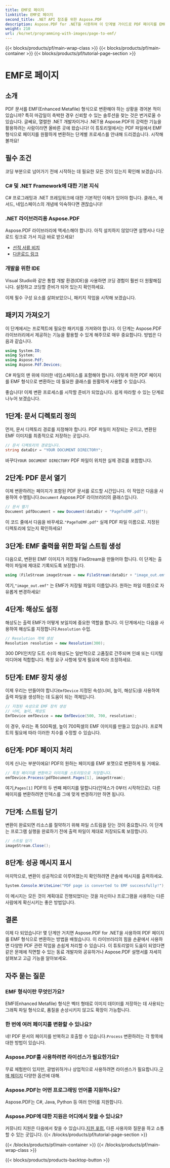 ```yaml
---
title: EMF로 페이지
linktitle: EMF로 페이지
second_title: .NET API 참조를 위한 Aspose.PDF
description: Aspose.PDF for .NET을 사용하여 이 단계별 가이드로 PDF 페이지를 EMF 형식으로 변환하는 방법을 알아보세요. 개발자에게 완벽합니다.
weight: 210
url: /ko/net/programming-with-images/page-to-emf/
---
```


{{< blocks/products/pf/main-wrap-class >}}
{{< blocks/products/pf/main-container >}}
{{< blocks/products/pf/tutorial-page-section >}}

# EMF로 페이지

## 소개

PDF 문서를 EMF(Enhanced Metafile) 형식으로 변환해야 하는 상황을 겪어본 적이 있습니까? 특히 마감일이 촉박한 경우 신뢰할 수 있는 솔루션을 찾는 것은 번거로울 수 있습니다. 글쎄요, 열렬한 .NET 개발자이거나 .NET용 Aspose.PDF의 강력한 기능을 활용하려는 사람이라면 올바른 곳에 왔습니다! 이 튜토리얼에서는 PDF 파일에서 EMF 형식으로 페이지를 원활하게 변환하는 단계별 프로세스를 안내해 드리겠습니다. 시작해 볼까요!

## 필수 조건

코딩 부분으로 넘어가기 전에 시작하는 데 필요한 모든 것이 있는지 확인해 보겠습니다.

### C# 및 .NET Framework에 대한 기본 지식
C# 프로그래밍과 .NET 프레임워크에 대한 기본적인 이해가 있어야 합니다. 클래스, 메서드, 네임스페이스의 개념에 익숙하다면 괜찮습니다!

### .NET 라이브러리용 Aspose.PDF
Aspose.PDF 라이브러리에 액세스해야 합니다. 아직 설치하지 않았다면 설명서나 다운로드 링크로 가서 지금 바로 받으세요!

- [선적 서류 비치](https://reference.aspose.com/pdf/net/)
- [다운로드 링크](https://releases.aspose.com/pdf/net/)

### 개발을 위한 IDE
Visual Studio와 같은 통합 개발 환경(IDE)을 사용하면 코딩 경험이 훨씬 더 원활해집니다. 설정하고 코딩할 준비가 되어 있는지 확인하세요.

이제 필수 구성 요소를 살펴보았으니, 패키지 작업을 시작해 보겠습니다.

## 패키지 가져오기

이 단계에서는 프로젝트에 필요한 패키지를 가져와야 합니다. 이 단계는 Aspose.PDF 라이브러리에서 제공하는 기능을 활용할 수 있게 해주므로 매우 중요합니다. 방법은 다음과 같습니다.

```csharp
using System.IO;
using System;
using Aspose.Pdf;
using Aspose.Pdf.Devices;
```

C# 파일의 맨 위에 이러한 네임스페이스를 포함해야 합니다. 이렇게 하면 PDF 페이지를 EMF 형식으로 변환하는 데 필요한 클래스를 원활하게 사용할 수 있습니다.

좋습니다! 이제 변환 프로세스를 시작할 준비가 되었습니다. 쉽게 따라할 수 있는 단계로 나누어 보겠습니다.

## 1단계: 문서 디렉토리 정의

먼저, 문서 디렉토리 경로를 지정해야 합니다. PDF 파일이 저장되는 곳이고, 변환된 EMF 이미지를 최종적으로 저장하는 곳입니다.

```csharp
// 문서 디렉토리의 경로입니다.
string dataDir = "YOUR DOCUMENT DIRECTORY";
```

 바꾸다`YOUR DOCUMENT DIRECTORY` PDF 파일이 위치한 실제 경로를 포함합니다.

## 2단계: PDF 문서 열기

 이제 변환하려는 페이지가 포함된 PDF 문서를 로드할 시간입니다. 이 작업은 다음을 사용하여 수행됩니다.`Document` Aspose.PDF 라이브러리의 클래스입니다.

```csharp
// 문서 열기
Document pdfDocument = new Document(dataDir + "PageToEMF.pdf");
```

 이 코드 줄에서 다음을 바꾸세요.`"PageToEMF.pdf"` 실제 PDF 파일 이름으로. 지정된 디렉토리에 있는지 확인하세요!

## 3단계: EMF 출력을 위한 파일 스트림 생성

다음으로, 변환된 EMF 이미지가 저장될 FileStream을 만들어야 합니다. 이 단계는 출력이 파일에 제대로 기록되도록 보장합니다.

```csharp
using (FileStream imageStream = new FileStream(dataDir + "image_out.emf", FileMode.Create))
```

 여기,`"image_out.emf"` 는 EMF가 저장될 파일의 이름입니다. 원하는 파일 이름으로 자유롭게 변경하세요!

## 4단계: 해상도 설정

 해상도는 출력 EMF가 어떻게 보일지에 중요한 역할을 합니다. 이 단계에서는 다음을 사용하여 해상도를 지정합니다.`Resolution` 수업.

```csharp
// Resolution 객체 생성
Resolution resolution = new Resolution(300);
```

300 DPI(인치당 도트 수)의 해상도는 일반적으로 고품질로 간주되며 인쇄 또는 디지털 미디어에 적합합니다. 특정 요구 사항에 맞게 필요에 따라 조정하세요.

## 5단계: EMF 장치 생성

 이제 우리는 만들어야 합니다`EmfDevice` 지정된 속성(너비, 높이, 해상도)을 사용하여 출력 파일을 생성하는 데 도움이 되는 객체입니다.

```csharp
// 지정된 속성으로 EMF 장치 생성
// 너비, 높이, 해상도
EmfDevice emfDevice = new EmfDevice(500, 700, resolution);
```

이 경우, 우리는 폭 500픽셀, 높이 700픽셀의 EMF 이미지를 만들고 있습니다. 프로젝트의 필요에 따라 이러한 치수를 수정할 수 있습니다.

## 6단계: PDF 페이지 처리

이게 신나는 부분이에요! PDF의 원하는 페이지를 EMF 포맷으로 변환하게 될 거예요. 

```csharp
// 특정 페이지를 변환하고 이미지를 스트리밍으로 저장합니다.
emfDevice.Process(pdfDocument.Pages[1], imageStream);
```

 여기,`Pages[1]` PDF의 두 번째 페이지를 말합니다(인덱스가 0부터 시작하므로). 다른 페이지를 변환하려면 인덱스를 그에 맞게 변경하기만 하면 됩니다.

## 7단계: 스트림 닫기

변환이 완료되면 리소스를 절약하기 위해 파일 스트림을 닫는 것이 중요합니다. 이 단계는 프로그램 실행을 완료하기 전에 출력 파일이 제대로 저장되도록 보장합니다.

```csharp
// 스트림 닫기
imageStream.Close();
```

## 8단계: 성공 메시지 표시

마지막으로, 변환이 성공적으로 이루어졌는지 확인하려면 콘솔에 메시지를 출력하세요.

```csharp
System.Console.WriteLine("PDF page is converted to EMF successfully!");
```

이 메시지는 모든 것이 계획대로 진행되었다는 것을 자신이나 프로그램을 사용하는 다른 사람에게 확신시키는 좋은 방법입니다.

## 결론

이제 다 되었습니다! 몇 단계만 거치면 Aspose.PDF for .NET을 사용하여 PDF 페이지를 EMF 형식으로 변환하는 방법을 배웠습니다. 이 라이브러리의 힘을 손끝에서 사용하면 다양한 PDF 관련 작업을 손쉽게 처리할 수 있습니다. 이 튜토리얼이 도움이 되었다면 같은 문제에 직면할 수 있는 동료 개발자와 공유하거나 Aspose.PDF 설명서를 자세히 살펴보고 고급 기능을 알아보세요.

## 자주 묻는 질문

### EMF 형식이란 무엇인가요?
EMF(Enhanced Metafile) 형식은 벡터 형태로 이미지 데이터를 저장하는 데 사용되는 그래픽 파일 형식으로, 품질을 손상시키지 않고도 확장이 가능합니다.

### 한 번에 여러 페이지를 변환할 수 있나요?
 네! PDF 문서의 페이지를 반복하고 호출할 수 있습니다.`Process` 변환하려는 각 항목에 대한 방법이 있습니다.

### Aspose.PDF를 사용하려면 라이선스가 필요한가요?
 무료 체험판이 있지만, 광범위하거나 상업적으로 사용하려면 라이센스가 필요합니다.[구매 페이지](https://purchase.aspose.com/buy) 다양한 옵션에 대해.

### Aspose.PDF는 어떤 프로그래밍 언어를 지원하나요?
Aspose.PDF는 C#, Java, Python 등 여러 언어를 지원합니다.

### Aspose.PDF에 대한 지원은 어디에서 찾을 수 있나요?
 커뮤니티 지원은 다음에서 찾을 수 있습니다.[지원 포럼](https://forum.aspose.com/c/pdf/10), 다른 사용자와 질문을 하고 소통할 수 있는 곳입니다.
{{< /blocks/products/pf/tutorial-page-section >}}

{{< /blocks/products/pf/main-container >}}
{{< /blocks/products/pf/main-wrap-class >}}

{{< blocks/products/products-backtop-button >}}
